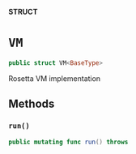 **STRUCT**

# `VM`

```swift
public struct VM<BaseType>
```

Rosetta VM implementation

## Methods
### `run()`

```swift
public mutating func run() throws
```
